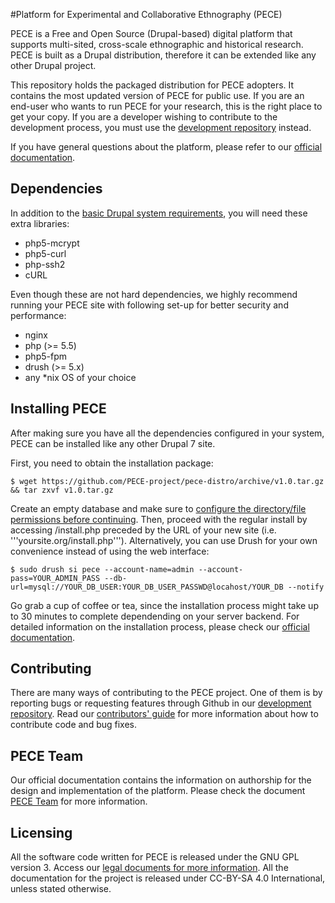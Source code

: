 #Platform for Experimental and Collaborative Ethnography (PECE)  

PECE is a Free and Open Source (Drupal-based) digital platform that supports multi-sited, cross-scale ethnographic and historical research. PECE is built as a Drupal distribution, therefore it can be extended like any other Drupal project.

This repository holds the packaged distribution for PECE adopters. It contains the most updated version of PECE for public use. If you are an end-user who wants to run PECE for your research, this is the right place to get your copy. If you are a developer wishing to contribute to the development process, you must use the [development repository](https://github.com/PECE-project/drupal-pece) instead.

If you have general questions about the platform, please refer to our [official documentation](http://pece.readthedocs.io/en/docs).


## Dependencies

In addition to the [basic Drupal system requirements](https://www.drupal.org/requirements), you will need these extra libraries:

- php5-mcrypt
- php5-curl
- php-ssh2
- cURL

Even though these are not hard dependencies, we highly recommend running your PECE site with following set-up for better security and performance: 

- nginx
- php (>= 5.5)
- php5-fpm
- drush (>= 5.x)
- any *nix OS of your choice


## Installing PECE

After making sure you have all the dependencies configured in your system, PECE can be installed like any other Drupal 7 site. 

First, you need to obtain the installation package:

```$ wget https://github.com/PECE-project/pece-distro/archive/v1.0.tar.gz && tar zxvf v1.0.tar.gz```

Create an empty database and make sure to [configure the directory/file permissions before continuing](https://www.drupal.org/node/244924). Then, proceed with the regular install by accessing /install.php preceded by the URL of your new site (i.e. '''yoursite.org/install.php'''). Alternatively, you can use Drush for your own convenience instead of using the web interface:

```$ sudo drush si pece --account-name=admin --account-pass=YOUR_ADMIN_PASS --db-url=mysql://YOUR_DB_USER:YOUR_DB_USER_PASSWD@locahost/YOUR_DB --notify```

Go grab a cup of coffee or tea, since the installation process might take up to 30 minutes to complete dependending on your server backend. For detailed information on the installation process, please check our [official documentation](http://pece.readthedocs.io/en/docs/installation.html).

## Contributing

There are many ways of contributing to the PECE project. One of them is by reporting bugs or requesting features through Github in our [development repository](https://github.com/PECE-project/drupal-pece). Read our [contributors' guide](http://pece.readthedocs.io/en/docs/contributors.html) for more information about how to contribute code and bug fixes.

## PECE Team

Our official documentation contains the information on authorship for the design and implementation of the platform. Please check the document [PECE Team](http://pece.readthedocs.io/en/docs/team.html) for more information.

## Licensing

All the software code written for PECE is released under the GNU GPL version 3. Access our [legal documents for more information](http://pece.readthedocs.io/en/docs/legal.html). All the documentation for the project is released under CC-BY-SA 4.0 International, unless stated otherwise.

